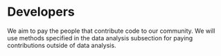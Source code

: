 # Developers

We aim to pay the people that contribute code to our community. We will use methods specified in the data analysis subsection for paying contributions outside of data analysis.&#x20;
